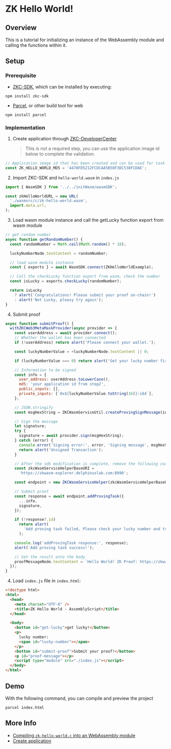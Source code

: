 # ZK Hello World!

## Overview

This is a tutorial for initializing an instance of the WebAssembly module and calling the functions within it.

## Setup

### Prerequisite

- [ZKC-SDK][1], which can be installed by executing:

```shell
npm install zkc-sdk
```

- [Parcel][2], or other build tool for web

```shell
npm install parcel
```

### Implementation

1.  Create application through [ZKC-DeveloperCenter][3]

    > This is not a required step, you can use the application image id below to complete the validation.

```javascript
// Application image id that has been created and can be used for task proofing, of course, you can upload the wasm application yourself to get the application id (which will cost some ETH)
const ZK_HELLO_WORLD_MD5 = '4470FD5212FCDCAA5B50F3DC538FCDAE';
```

2.  Import ZKC-SDK and `hello-world.wasm` in `index.js`

```javascript
import { WasmSDK } from '../../initWasm/wasmSDK';

const zkHelloWorldURL = new URL(
  './wasmsrc/c/zk-hello-world.wasm',
  import.meta.url,
);
```

3.  Load wasm module instance and call the getLucky function export from wasm module

```javascript
// get random number
async function getRandomNumber() {
  const randomNumber = Math.ceil(Math.random() * 10);

  luckyNumberNode.textContent = randomNumber;

  // load wasm module instance
  const { exports } = await WasmSDK.connect(ZKHelloWorldExample);

  // Call the checkLucky function export from wasm, check the number
  const isLucky = exports.checkLucky(randomNumber);

  return isLucky
    ? alert('Congratulations! Please submit your proof on-chain!')
    : alert('Not Lucky, pleasy try again');
}
```

4.  Submit proof

```javascript
async function submitProof() {
  withZKCWeb3MetaMaskProvider(async provider => {
    const userAddress = await provider.connect();
    // Whether the wallet has been connected
    if (!userAddress) return alert('Please connect your wallet.');

    const luckyNumberValue = +luckyNumberNode.textContent || 0;

    if (luckyNumberValue === 0) return alert('Get your lucky number first!');

    // Information to be signed
    const info = {
      user_address: userAddress.toLowerCase(),
      md5: 'your application id from step2',
      public_inputs: [],
      private_inputs: [`0x${luckyNumberValue.toString(16)}:i64`],
    };

    // JSON.stringify
    const msgHexString = ZKCWasmServiceUtil.createProvingSignMessage(info);

    // Sign the message
    let signature;
    try {
      signature = await provider.sign(msgHexString);
    } catch (error) {
      console.error('Signing error:', error, 'Signing message', msgHexString);
      return alert('Unsigned Transaction');
    }

    // After the sdk modification is complete, remove the following code
    const zkcWasmServiceHelperBaseURI =
      'https://zkwasm-explorer.delphinuslab.com:8090';

    const endpoint = new ZKCWasmServiceHelper(zkcWasmServiceHelperBaseURI);

    // Submit proof
    const response = await endpoint.addProvingTask({
      ...info,
      signature,
    });

    if (!response?.id)
      return alert(
        'Add proving task failed, Please check your lucky number and try again!',
      );

    console.log('addProvingTask response:', response);
    alert('Add proving task success!');

    // Set the result onto the body
    proofMessageNode.textContent = `Hello World! ZK Proof: https://zkwasm-explorer.delphinuslab.com/task/${response.id}`;
  });
}
```

4.  Load `index.js` file in `index.html`:

```html
<!doctype html>
<html>
  <head>
    <meta charset="UTF-8" />
    <title>ZK Hello World - AssemblyScript</title>
  </head>

  <body>
    <button id="get-lucky">get lucky!</button>
    <p>
      lucky number:
      <span id="lucky-number"></span>
    </p>
    <button id="submit-proof">Submit your proof!</button>
    <p id="proof-message"></p>
    <script type="module" src="./index.js"></script>
  </body>
</html>
```

## Demo

With the following command, you can compile and preview the project

```shell
parcel index.html
```

## More Info

- [Compiling `zk-hello-world.c` into an WebAssembly module][4]
- [Create application][3]

[1]: https://github.com/zkcrossteam/ZKC-SDK
[2]: https://parceljs.org/
[3]: https://dev.zkcross.org/create-app
[4]: https://git-pager.avosapps.us/wasmsrc/c/README.md
